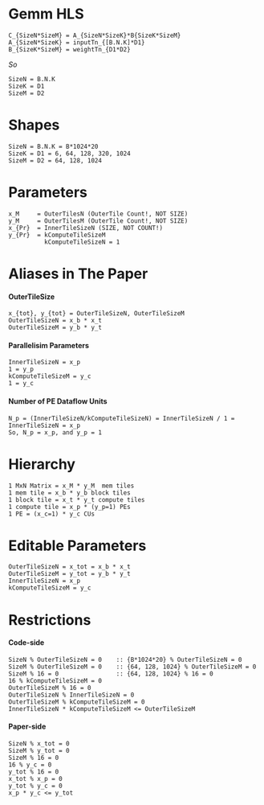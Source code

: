 # Gemm HLS
```
C_{SizeN*SizeM} = A_{SizeN*SizeK}*B{SizeK*SizeM}
A_{SizeN*SizeK} = inputTn_{[B.N.K]*D1}
B_{SizeK*SizeM} = weightTn_{D1*D2}
```
*So*
```
SizeN = B.N.K
SizeK = D1
SizeM = D2
```
# Shapes
```
SizeN = B.N.K = B*1024*20
SizeK = D1 = 6, 64, 128, 320, 1024
SizeM = D2 = 64, 128, 1024
```
# Parameters
```
x_M     = OuterTilesN (OuterTile Count!, NOT SIZE)
y_M     = OuterTilesM (OuterTile Count!, NOT SIZE)
x_{Pr}  = InnerTileSizeN (SIZE, NOT COUNT!)
y_{Pr}  = kComputeTileSizeM
          kComputeTileSizeN = 1
```		

# Aliases in The Paper
#### OuterTileSize
```
x_{tot}, y_{tot} = OuterTileSizeN, OuterTileSizeM
OuterTileSizeN = x_b * x_t
OuterTileSizeM = y_b * y_t
```
#### Parallelisim Parameters
```
InnerTileSizeN = x_p
1 = y_p
kComputeTileSizeM = y_c
1 = y_c
```
#### Number of PE Dataflow Units
```
N_p = (InnerTileSizeN/kComputeTileSizeN) = InnerTileSizeN / 1 = InnerTileSizeN = x_p
So, N_p = x_p, and y_p = 1
```

# Hierarchy
```
1 MxN Matrix = x_M * y_M  mem tiles
1 mem tile = x_b * y_b block tiles
1 block tile = x_t * y_t compute tiles
1 compute tile = x_p * (y_p=1) PEs
1 PE = (x_c=1) * y_c CUs
```

# Editable Parameters
```
OuterTileSizeN = x_tot = x_b * x_t
OuterTileSizeM = y_tot = y_b * y_t
InnerTileSizeN = x_p
kComputeTileSizeM = y_c
```

# Restrictions
#### Code-side
```
SizeN % OuterTileSizeN = 0    :: {B*1024*20} % OuterTileSizeN = 0
SizeM % OuterTileSizeM = 0    :: {64, 128, 1024} % OuterTileSizeM = 0
SizeM % 16 = 0                :: {64, 128, 1024} % 16 = 0
16 % kComputeTileSizeM = 0
OuterTileSizeM % 16 = 0
OuterTileSizeN % InnerTileSizeN = 0
OuterTileSizeM % kComputeTileSizeM = 0
InnerTileSizeN * kComputeTileSizeM <= OuterTileSizeM
```

#### Paper-side
```
SizeN % x_tot = 0
SizeM % y_tot = 0
SizeM % 16 = 0
16 % y_c = 0
y_tot % 16 = 0
x_tot % x_p = 0
y_tot % y_c = 0
x_p * y_c <= y_tot
```
